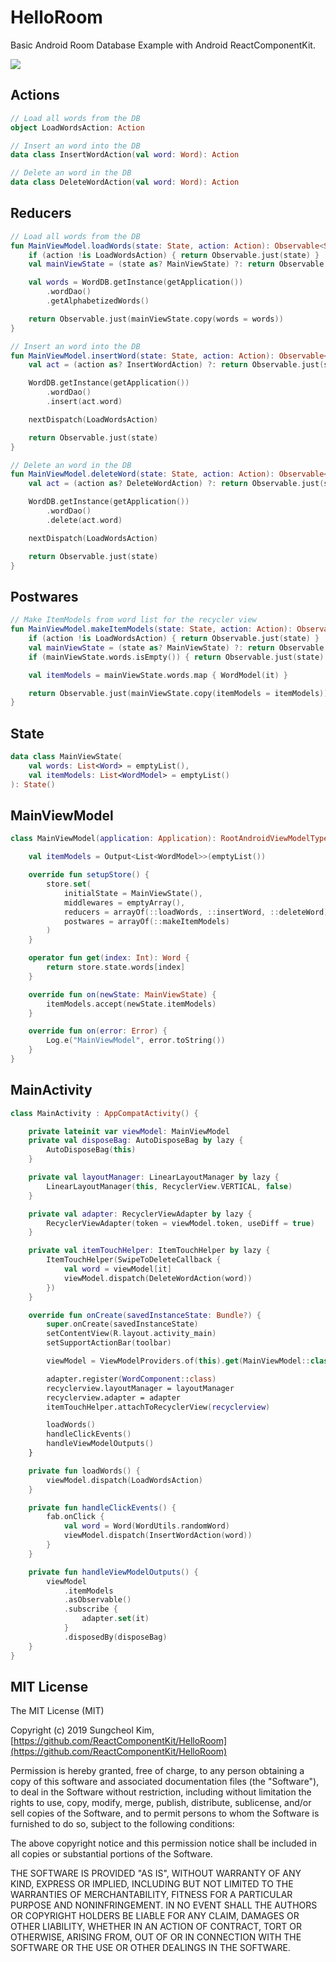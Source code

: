 # HelloRoom

Basic Android Room Database Example with Android ReactComponentKit.

![](./art/result.gif)

## Actions

```kotlin
// Load all words from the DB
object LoadWordsAction: Action

// Insert an word into the DB
data class InsertWordAction(val word: Word): Action

// Delete an word in the DB
data class DeleteWordAction(val word: Word): Action
```

## Reducers

```kotlin
// Load all words from the DB
fun MainViewModel.loadWords(state: State, action: Action): Observable<State> {
    if (action !is LoadWordsAction) { return Observable.just(state) }
    val mainViewState = (state as? MainViewState) ?: return Observable.just(state)

    val words = WordDB.getInstance(getApplication())
        .wordDao()
        .getAlphabetizedWords()

    return Observable.just(mainViewState.copy(words = words))
}

// Insert an word into the DB
fun MainViewModel.insertWord(state: State, action: Action): Observable<State> {
    val act = (action as? InsertWordAction) ?: return Observable.just(state)

    WordDB.getInstance(getApplication())
        .wordDao()
        .insert(act.word)

    nextDispatch(LoadWordsAction)

    return Observable.just(state)
}

// Delete an word in the DB
fun MainViewModel.deleteWord(state: State, action: Action): Observable<State> {
    val act = (action as? DeleteWordAction) ?: return Observable.just(state)

    WordDB.getInstance(getApplication())
        .wordDao()
        .delete(act.word)

    nextDispatch(LoadWordsAction)

    return Observable.just(state)
}
```

## Postwares

```kotlin
// Make ItemModels from word list for the recycler view
fun MainViewModel.makeItemModels(state: State, action: Action): Observable<State> {
    if (action !is LoadWordsAction) { return Observable.just(state) }
    val mainViewState = (state as? MainViewState) ?: return Observable.just(state)
    if (mainViewState.words.isEmpty()) { return Observable.just(state) }

    val itemModels = mainViewState.words.map { WordModel(it) }

    return Observable.just(mainViewState.copy(itemModels = itemModels))
}
```

## State

```kotlin
data class MainViewState(
    val words: List<Word> = emptyList(),
    val itemModels: List<WordModel> = emptyList()
): State()
```

## MainViewModel

```kotlin
class MainViewModel(application: Application): RootAndroidViewModelType<MainViewState>(application) {

    val itemModels = Output<List<WordModel>>(emptyList())

    override fun setupStore() {
        store.set(
            initialState = MainViewState(),
            middlewares = emptyArray(),
            reducers = arrayOf(::loadWords, ::insertWord, ::deleteWord),
            postwares = arrayOf(::makeItemModels)
        )
    }

    operator fun get(index: Int): Word {
        return store.state.words[index]
    }

    override fun on(newState: MainViewState) {
        itemModels.accept(newState.itemModels)
    }

    override fun on(error: Error) {
        Log.e("MainViewModel", error.toString())
    }
}
```

## MainActivity

```kotlin
class MainActivity : AppCompatActivity() {

    private lateinit var viewModel: MainViewModel
    private val disposeBag: AutoDisposeBag by lazy {
        AutoDisposeBag(this)
    }

    private val layoutManager: LinearLayoutManager by lazy {
        LinearLayoutManager(this, RecyclerView.VERTICAL, false)
    }

    private val adapter: RecyclerViewAdapter by lazy {
        RecyclerViewAdapter(token = viewModel.token, useDiff = true)
    }

    private val itemTouchHelper: ItemTouchHelper by lazy {
        ItemTouchHelper(SwipeToDeleteCallback {
            val word = viewModel[it]
            viewModel.dispatch(DeleteWordAction(word))
        })
    }

    override fun onCreate(savedInstanceState: Bundle?) {
        super.onCreate(savedInstanceState)
        setContentView(R.layout.activity_main)
        setSupportActionBar(toolbar)

        viewModel = ViewModelProviders.of(this).get(MainViewModel::class.java)

        adapter.register(WordComponent::class)
        recyclerview.layoutManager = layoutManager
        recyclerview.adapter = adapter
        itemTouchHelper.attachToRecyclerView(recyclerview)

        loadWords()
        handleClickEvents()
        handleViewModelOutputs()
    }

    private fun loadWords() {
        viewModel.dispatch(LoadWordsAction)
    }

    private fun handleClickEvents() {
        fab.onClick {
            val word = Word(WordUtils.randomWord)
            viewModel.dispatch(InsertWordAction(word))
        }
    }

    private fun handleViewModelOutputs() {
        viewModel
            .itemModels
            .asObservable()
            .subscribe {
                adapter.set(it)
            }
            .disposedBy(disposeBag)
    }
}
```

## MIT License

The MIT License (MIT)

Copyright (c) 2019 Sungcheol Kim, [https://github.com/ReactComponentKit/HelloRoom](https://github.com/ReactComponentKit/HelloRoom)

Permission is hereby granted, free of charge, to any person obtaining a copy
of this software and associated documentation files (the "Software"), to deal
in the Software without restriction, including without limitation the rights
to use, copy, modify, merge, publish, distribute, sublicense, and/or sell
copies of the Software, and to permit persons to whom the Software is
furnished to do so, subject to the following conditions:

The above copyright notice and this permission notice shall be included in all
copies or substantial portions of the Software.

THE SOFTWARE IS PROVIDED "AS IS", WITHOUT WARRANTY OF ANY KIND, EXPRESS OR
IMPLIED, INCLUDING BUT NOT LIMITED TO THE WARRANTIES OF MERCHANTABILITY,
FITNESS FOR A PARTICULAR PURPOSE AND NONINFRINGEMENT. IN NO EVENT SHALL THE
AUTHORS OR COPYRIGHT HOLDERS BE LIABLE FOR ANY CLAIM, DAMAGES OR OTHER
LIABILITY, WHETHER IN AN ACTION OF CONTRACT, TORT OR OTHERWISE, ARISING FROM,
OUT OF OR IN CONNECTION WITH THE SOFTWARE OR THE USE OR OTHER DEALINGS IN THE
SOFTWARE.